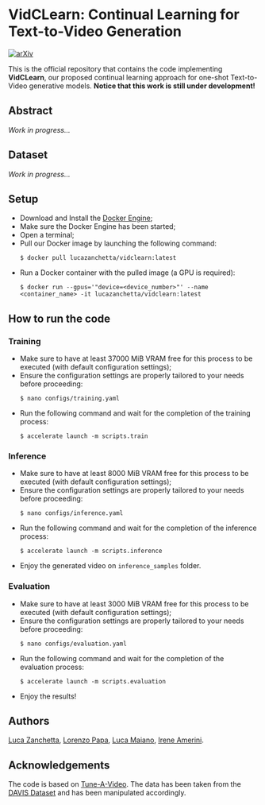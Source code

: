# VidCLearn: Continual Learning for Text-to-Video Generation

[![arXiv](https://img.shields.io/badge/arXiv-1234.56789-b31b1b.svg)]()

This is the official repository that contains the code implementing **VidCLearn**, our proposed continual learning approach for one-shot Text-to-Video generative models. **Notice that this work is still under development!**

## Abstract
*Work in progress...*

## Dataset
*Work in progress...*

## Setup
- Download and Install the [Docker Engine](https://www.docker.com/products/docker-desktop/);
- Make sure the Docker Engine has been started;
- Open a terminal;
- Pull our Docker image by launching the following command:
  ```
  $ docker pull lucazanchetta/vidclearn:latest
  ```
- Run a Docker container with the pulled image (a GPU is required):
  ```
  $ docker run --gpus='"device=<device_number>"' --name <container_name> -it lucazanchetta/vidclearn:latest
  ```

## How to run the code

### Training
- Make sure to have at least 37000 MiB VRAM free for this process to be executed (with default configuration settings);
- Ensure the configuration settings are properly tailored to your needs before proceeding:
  ```
  $ nano configs/training.yaml
  ```
- Run the following command and wait for the completion of the training process:
  ```
  $ accelerate launch -m scripts.train
  ```

### Inference
- Make sure to have at least 8000 MiB VRAM free for this process to be executed (with default configuration settings);
- Ensure the configuration settings are properly tailored to your needs before proceeding:
  ```
  $ nano configs/inference.yaml
  ```
- Run the following command and wait for the completion of the inference process:
  ```
  $ accelerate launch -m scripts.inference
  ```
- Enjoy the generated video on `inference_samples` folder.

### Evaluation
- Make sure to have at least 3000 MiB VRAM free for this process to be executed (with default configuration settings);
- Ensure the configuration settings are properly tailored to your needs before proceeding:
  ```
  $ nano configs/evaluation.yaml
  ```
- Run the following command and wait for the completion of the evaluation process:
  ```
  $ accelerate launch -m scripts.evaluation
  ```
- Enjoy the results!

## Authors
[Luca Zanchetta](), [Lorenzo Papa](), [Luca Maiano](), [Irene Amerini]().

## Acknowledgements
The code is based on [Tune-A-Video](https://github.com/showlab/Tune-A-Video). The data has been taken from the [DAVIS Dataset](https://davischallenge.org/davis2017/code.html) and has been manipulated accordingly.
